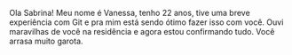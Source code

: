 Ola Sabrina! Meu nome é Vanessa, tenho 22 anos, tive uma breve experiência com Git e pra mim está sendo ótimo fazer isso com você. Ouvi maravilhas de você na residência e agora estou confirmando tudo. Você arrasa muito garota.

